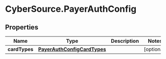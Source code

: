# CyberSource.PayerAuthConfig

## Properties
Name | Type | Description | Notes
------------ | ------------- | ------------- | -------------
**cardTypes** | [**PayerAuthConfigCardTypes**](PayerAuthConfigCardTypes.md) |  | [optional] 


